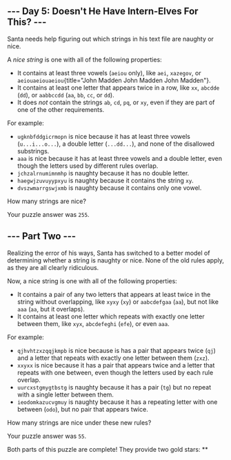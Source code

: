 
\-\-- Day 5: Doesn\'t He Have Intern-Elves For This? \-\--
----------------------------------------------------------

Santa needs help figuring out which strings in his text file are naughty
or nice.

A *nice string* is one with all of the following properties:

-   It contains at least three vowels (`aeiou` only), like `aei`,
    `xazegov`, or
    `aeiouaeiouaeiou`{title="John Madden John Madden John Madden"}.
-   It contains at least one letter that appears twice in a row, like
    `xx`, `abcdde` (`dd`), or `aabbccdd` (`aa`, `bb`, `cc`, or `dd`).
-   It does *not* contain the strings `ab`, `cd`, `pq`, or `xy`, even if
    they are part of one of the other requirements.

For example:

-   `ugknbfddgicrmopn` is nice because it has at least three vowels
    (`u...i...o...`), a double letter (`...dd...`), and none of the
    disallowed substrings.
-   `aaa` is nice because it has at least three vowels and a double
    letter, even though the letters used by different rules overlap.
-   `jchzalrnumimnmhp` is naughty because it has no double letter.
-   `haegwjzuvuyypxyu` is naughty because it contains the string `xy`.
-   `dvszwmarrgswjxmb` is naughty because it contains only one vowel.

How many strings are nice?

Your puzzle answer was `255`.

\-\-- Part Two \-\-- 
--------------------

Realizing the error of his ways, Santa has switched to a better model of
determining whether a string is naughty or nice. None of the old rules
apply, as they are all clearly ridiculous.

Now, a nice string is one with all of the following properties:

-   It contains a pair of any two letters that appears at least twice in
    the string without overlapping, like `xyxy` (`xy`) or `aabcdefgaa`
    (`aa`), but not like `aaa` (`aa`, but it overlaps).
-   It contains at least one letter which repeats with exactly one
    letter between them, like `xyx`, `abcdefeghi` (`efe`), or even
    `aaa`.

For example:

-   `qjhvhtzxzqqjkmpb` is nice because is has a pair that appears twice
    (`qj`) and a letter that repeats with exactly one letter between
    them (`zxz`).
-   `xxyxx` is nice because it has a pair that appears twice and a
    letter that repeats with one between, even though the letters used
    by each rule overlap.
-   `uurcxstgmygtbstg` is naughty because it has a pair (`tg`) but no
    repeat with a single letter between them.
-   `ieodomkazucvgmuy` is naughty because it has a repeating letter with
    one between (`odo`), but no pair that appears twice.

How many strings are nice under these new rules?

Your puzzle answer was `55`.

Both parts of this puzzle are complete! They provide two gold stars:
\*\*
